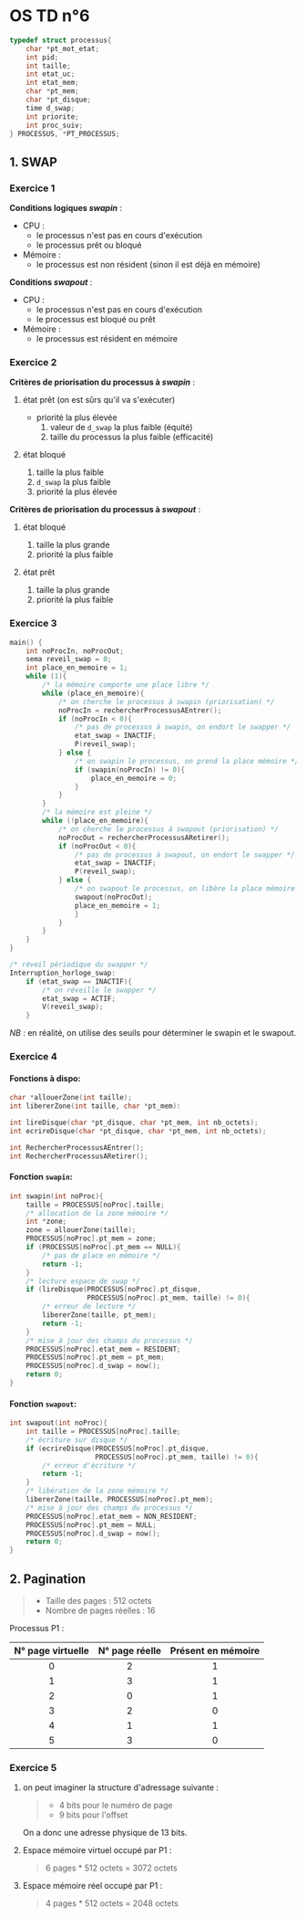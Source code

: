 # OS TD n°6

```c
typedef struct processus{
    char *pt_mot_etat;
    int pid;
    int taille;
    int etat_uc;
    int etat_mem;
    char *pt_mem;
    char *pt_disque;
    time d_swap;
    int priorite;
    int proc_suiv;
} PROCESSUS, *PT_PROCESSUS;
```

## 1. SWAP
### Exercice 1

**Conditions logiques _swapin_** :
- CPU :
    - le processus n'est pas en cours d'exécution
    - le processus prêt ou bloqué
- Mémoire : 
    - le processus est non résident (sinon il est déjà en mémoire)

**Conditions _swapout_** :
- CPU : 
  - le processus n'est pas en cours d'exécution
  - le processus est bloqué ou prêt
- Mémoire : 
  - le processus est résident en mémoire


### Exercice 2
**Critères de priorisation du processus à _swapin_** :
1. état prêt (on est sûrs qu'il va s'exécuter)
   - priorité la plus élevée
     1) valeur de `d_swap` la plus faible (équité)
     2) taille du processus la plus faible (efficacité)
   
2. état bloqué
   1) taille la plus faible
   2) `d_swap` la plus faible
   3) priorité la plus élevée

**Critères de priorisation du processus à _swapout_** :
1. état bloqué
   1) taille la plus grande
   2) priorité la plus faible 

2. état prêt
   1) taille la plus grande
   2) priorité la plus faible

### Exercice 3
```c
main() {
    int noProcIn, noProcOut;
    sema reveil_swap = 0;
    int place_en_memoire = 1;
    while (1){
        /* la mémoire comporte une place libre */
        while (place_en_memoire){
            /* on cherche le processus à swapin (priorisation) */
            noProcIn = rechercherProcessusAEntrer();
            if (noProcIn < 0){
                /* pas de processus à swapin, on endort le swapper */
                etat_swap = INACTIF;
                P(reveil_swap);
            } else {
                /* on swapin le processus, on prend la place mémoire */
                if (swapin(noProcIn) != 0){
                    place_en_memoire = 0;
                }
            }
        }
        /* la mémoire est pleine */
        while (!place_en_memoire){
            /* on cherche le processus à swapout (priorisation) */
            noProcOut = rechercherProcessusARetirer();
            if (noProcOut < 0){
                /* pas de processus à swapout, on endort le swapper */
                etat_swap = INACTIF;
                P(reveil_swap);
            } else {
                /* on swapout le processus, on libère la place mémoire */
                swapout(noProcOut);
                place_en_memoire = 1;
                }
            }
        }
    }
}
```

```c
/* réveil périodique du swapper */
Interruption_horloge_swap:
    if (etat_swap == INACTIF){
        /* on réveille le swapper */
        etat_swap = ACTIF;
        V(reveil_swap);
    }
```

_NB_ : en réalité, on utilise des seuils pour déterminer le swapin et le swapout.

### Exercice 4
#### Fonctions à dispo:
```c
char *allouerZone(int taille);
int libererZone(int taille, char *pt_mem):

int lireDisque(char *pt_disque, char *pt_mem, int nb_octets);
int ecrireDisque(char *pt_disque, char *pt_mem, int nb_octets);

int RechercherProcessusAEntrer();
int RechercherProcessusARetirer();
```

#### Fonction `swapin`:
```c
int swapin(int noProc){
    taille = PROCESSUS[noProc].taille;
    /* allocation de la zone mémoire */
    int *zone;
    zone = allouerZone(taille);
    PROCESSUS[noProc].pt_mem = zone;
    if (PROCESSUS[noProc].pt_mem == NULL){
        /* pas de place en mémoire */
        return -1;
    }
    /* lecture espace de swap */
    if (lireDisque(PROCESSUS[noProc].pt_disque, 
                   PROCESSUS[noProc].pt_mem, taille) != 0){
        /* erreur de lecture */
        libererZone(taille, pt_mem);
        return -1;
    }
    /* mise à jour des champs du processus */
    PROCESSUS[noProc].etat_mem = RESIDENT;
    PROCESSUS[noProc].pt_mem = pt_mem;
    PROCESSUS[noProc].d_swap = now();
    return 0;
}
```

#### Fonction `swapout`:
```c
int swapout(int noProc){
    int taille = PROCESSUS[noProc].taille;
    /* écriture sur disque */
    if (ecrireDisque(PROCESSUS[noProc].pt_disque, 
                     PROCESSUS[noProc].pt_mem, taille) != 0){
        /* erreur d'écriture */
        return -1;
    }
    /* libération de la zone mémoire */
    libererZone(taille, PROCESSUS[noProc].pt_mem);
    /* mise à jour des champs du processus */
    PROCESSUS[noProc].etat_mem = NON_RESIDENT;
    PROCESSUS[noProc].pt_mem = NULL;
    PROCESSUS[noProc].d_swap = now();
    return 0;
}
```

## 2. Pagination
> - Taille des pages : 512 octets
> - Nombre de pages réelles : 16

Processus P1 : 

|  N° page virtuelle  | N° page réelle | Présent en mémoire  |
|:-------------------:|:--------------:|:-------------------:|
|          0          |       2        |          1          |
|          1          |       3        |          1          |
|          2          |       0        |          1          |
|          3          |       2        |          0          |
|          4          |       1        |          1          |
|          5          |       3        |          0          |


### Exercice 5
1) on peut imaginer la structure d'adressage suivante :
    > - 4 bits pour le numéro de page
    > - 9 bits pour l'offset
    
    On a donc une adresse physique de 13 bits.
2) Espace mémoire virtuel occupé par P1 : 
   > 6 pages * 512 octets = 3072 octets
3) Espace mémoire réel occupé par P1 :
    > 4 pages * 512 octets = 2048 octets
